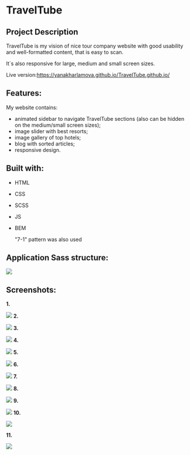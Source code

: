 # TravelTube
## Project Description
TravelTube is my vision of nice tour company website with good usability and well-formatted content, that is easy to scan.

It`s also responsive for large, medium and small screen sizes.

Live version:https://yanakharlamova.github.io/TravelTube.github.io/
## Features:
My website contains:
* animated sidebar to navigate TravelTube sections (also can be hidden on the medium/small screen sizes);
* image slider with best resorts;
* image gallery of top hotels;
* blog with sorted articles;
* responsive design.
## Built with:
* HTML
* CSS
* SCSS
* JS
* BEM

  "7-1" pattern was also used
## Application Sass structure:
![](screenshots/pic.PNG)
## Screenshots:
**1.**

![](screenshots/pic1.PNG)
**2.**

![](screenshots/pic2.PNG)
**3.**

![](screenshots/pic3.PNG)
**4.**

![](screenshots/pic4.PNG)
**5.**

![](screenshots/pic5.PNG)
**6.**

![](screenshots/pic6.PNG)
**7.**

![](screenshots/pic7.PNG)
**8.**

![](screenshots/pic8.PNG)
**9.**

![](screenshots/pic9.PNG)
**10.**

![](screenshots/pic13.PNG)

**11.**

![](screenshots/pic14.PNG)
